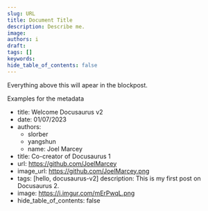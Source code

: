 ```yaml
---
slug: URL
title: Document Title
description: Describe me.
image:
authors: i
draft:
tags: []
keywords:
hide_table_of_contents: false
---
```


Everything above this will apear in the blockpost.
<!--truncate-->

Examples for the metadata

- title: Welcome Docusaurus v2
- date: 01/07/2023
- authors:
  - slorber
  - yangshun
  - name: Joel Marcey
- title: Co-creator of Docusaurus 1
- url: https://github.com/JoelMarcey
- image_url: https://github.com/JoelMarcey.png
- tags: [hello, docusaurus-v2]
description: This is my first post on Docusaurus 2.
- image: https://i.imgur.com/mErPwqL.png
- hide_table_of_contents: false